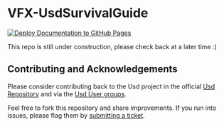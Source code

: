 # VFX-UsdSurvivalGuide
[![Deploy Documentation to GitHub Pages](https://github.com/LucaScheller/VFX-UsdSurvivalGuide/actions/workflows/mdbook.yml/badge.svg)](https://github.com/LucaScheller/VFX-UsdSurvivalGuide/actions/workflows/mdbook.yml)

This repo is still under construction, please check back at a later time :)

## Contributing and Acknowledgements

Please consider contributing back to the Usd project in the  official [Usd Repository](https://github.com/PixarAnimationStudios/USD) and via the [Usd User groups](https://wiki.aswf.io/display/WGUSD/USD+Working+Group).

Feel free to fork this repository and share improvements.
If you run into issues, please flag them by [submitting a ticket](https://github.com/LucaScheller/VFX-UsdAssetResolver/issues/new).
